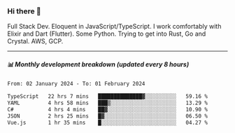 ### Hi there 👋

Full Stack Dev. Eloquent in JavaScript/TypeScript. I work comfortably with Elixir and Dart (Flutter). Some Python. Trying to get into Rust, Go and Crystal. AWS, GCP.

***

##### 📊 Monthly development breakdown (updated every 8 hours)

<!--START_SECTION:waka-->

```txt
From: 02 January 2024 - To: 01 February 2024

TypeScript   22 hrs 7 mins   ██████████████▓░░░░░░░░░░   59.16 %
YAML         4 hrs 58 mins   ███▒░░░░░░░░░░░░░░░░░░░░░   13.29 %
C#           4 hrs 4 mins    ██▓░░░░░░░░░░░░░░░░░░░░░░   10.90 %
JSON         2 hrs 25 mins   █▓░░░░░░░░░░░░░░░░░░░░░░░   06.50 %
Vue.js       1 hr 35 mins    █░░░░░░░░░░░░░░░░░░░░░░░░   04.27 %
```

<!--END_SECTION:waka-->
